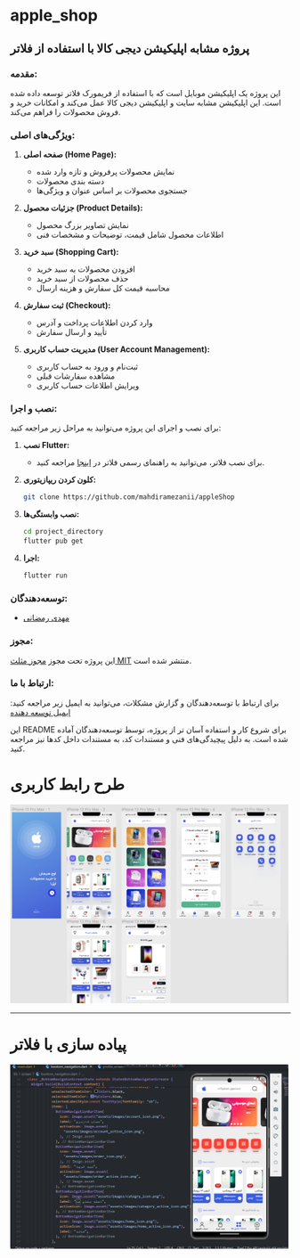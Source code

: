 # apple_shop

## پروژه مشابه اپلیکیشن دیجی کالا با استفاده از فلاتر

### مقدمه:
این پروژه یک اپلیکیشن موبایل است که با استفاده از فریمورک فلاتر توسعه داده شده است. این اپلیکیشن مشابه سایت و اپلیکیشن دیجی کالا عمل می‌کند و امکانات خرید و فروش محصولات را فراهم می‌کند.

### ویژگی‌های اصلی:
1. **صفحه اصلی (Home Page):**
   - نمایش محصولات پرفروش و تازه وارد شده
   - دسته بندی محصولات
   - جستجوی محصولات بر اساس عنوان و ویژگی‌ها

2. **جزئیات محصول (Product Details):**
   - نمایش تصاویر بزرگ محصول
   - اطلاعات محصول شامل قیمت، توضیحات و مشخصات فنی

3. **سبد خرید (Shopping Cart):**
   - افزودن محصولات به سبد خرید
   - حذف محصولات از سبد خرید
   - محاسبه قیمت کل سفارش و هزینه ارسال

4. **ثبت سفارش (Checkout):**
   - وارد کردن اطلاعات پرداخت و آدرس
   - تأیید و ارسال سفارش

5. **مدیریت حساب کاربری (User Account Management):**
   - ثبت‌نام و ورود به حساب کاربری
   - مشاهده سفارشات قبلی
   - ویرایش اطلاعات حساب کاربری

### نصب و اجرا:
برای نصب و اجرای این پروژه می‌توانید به مراحل زیر مراجعه کنید:

1. **نصب Flutter:**
   - برای نصب فلاتر، می‌توانید به راهنمای رسمی فلاتر در [اینجا](https://flutter.dev/docs/get-started/install) مراجعه کنید.

2. **کلون کردن ریپازیتوری:**
   ```bash
   git clone https://github.com/mahdiramezanii/appleShop
   ```

3. **نصب وابستگی‌ها:**
   ```bash
   cd project_directory
   flutter pub get
   ```

4. **اجرا:**
   ```bash
   flutter run
   ```

### توسعه‌دهندگان:
- [مهدی رمضانی](https://github.com/mahdiramezanii)


### مجوز:
این پروژه تحت مجوز [مجوز مثلث MIT](LICENSE) منتشر شده است.

### ارتباط با ما:
برای ارتباط با توسعه‌دهندگان و گزارش مشکلات، می‌توانید به ایمیل زیر مراجعه کنید:
[ایمیل توسعه دهنده](mailto:mahdiramazanii.official@gmail.com)





این README برای شروع کار و استفاده آسان تر از پروژه، توسط توسعه‌دهندگان آماده شده است. به دلیل پیچیدگی‌های فنی و مستندات کد، به مستندات داخل کدها نیز مراجعه کنید.

<h1>طرح رابط کاربری</h1>

<img src="https://raw.githubusercontent.com/mahdiramezanii/appleShop/main/assets/images/ui.png" width="500">
<br>
<hr>

<h1>پیاده سازی با فلاتر</h1>


<img src="https://raw.githubusercontent.com/mahdiramezanii/appleShop/main/assets/images/Screenshot%202024-04-03%20195249.png" width="500">




